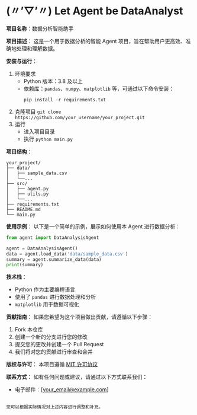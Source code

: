 # (〃’▽’〃) Let Agent be DataAnalyst

**项目名称**：数据分析智能助手

**项目描述**：
这是一个用于数据分析的智能 Agent 项目，旨在帮助用户更高效、准确地处理和理解数据。

**安装与运行**：
1. 环境要求
    - Python 版本：3.8 及以上
    - 依赖库：`pandas`、`numpy`、`matplotlib` 等，可通过以下命令安装：
        ```
        pip install -r requirements.txt
        ```
2. 克隆项目
        ```
        git clone https://github.com/your_username/your_project.git
        ```
3. 运行
    - 进入项目目录
    - 执行 `python main.py`

**项目结构**：
```
your_project/
├── data/
│   ├── sample_data.csv
│   └──...
├── src/
│   ├── agent.py
│   ├── utils.py
│   └──...
├── requirements.txt
├── README.md
└── main.py
```

**使用示例**：
以下是一个简单的示例，展示如何使用本 Agent 进行数据分析：
```python
from agent import DataAnalysisAgent

agent = DataAnalysisAgent()
data = agent.load_data('data/sample_data.csv')
summary = agent.summarize_data(data)
print(summary)
```

**技术栈**：
- Python 作为主要编程语言
- 使用了 `pandas` 进行数据处理和分析
- `matplotlib` 用于数据可视化

**贡献指南**：
如果您希望为这个项目做出贡献，请遵循以下步骤：
1. Fork 本仓库
2. 创建一个新的分支进行您的修改
3. 提交您的更改并创建一个 Pull Request
4. 我们将对您的贡献进行审查和合并

**版权与许可**：
本项目遵循 [MIT 许可协议](LICENSE)

**联系方式**：
如有任何问题或建议，请通过以下方式联系我们：
- 电子邮件：[your_email@example.com]
```

您可以根据实际情况对上述内容进行调整和补充。
